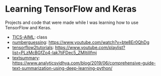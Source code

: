 # Learning TensorFlow and Keras
Projects and code that were made while I was learning how to use TensorFlow and Keras.
- [TICS-AIML](TICS-AIML): class
- [numberguessing](numberguessing): https://www.youtube.com/watch?v=bte8Er0QhDg
- [tensorflow2tutorials](tensorflow2tutorials): https://www.youtube.com/playlist?list=PLzMcBGfZo4-lak7tiFDec5_ZMItiIIfmj
- [textsummary](textsummary): https://www.analyticsvidhya.com/blog/2019/06/comprehensive-guide-text-summarization-using-deep-learning-python/
